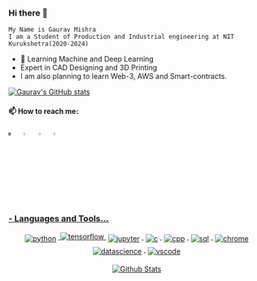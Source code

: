 ### Hi there 👋
    My Name is Gaurav Mishra
    I am a Student of Production and Industrial engineering at NIT Kurukshetra(2020-2024)


 - 🔭 Learning Machine and Deep Learning
 -  Expert in CAD Designing and 3D Printing
 -  I am also planning to learn Web-3, AWS and Smart-contracts.

    

[![Gaurav's GitHub stats](https://github-readme-stats.vercel.app/api?username=gauravmishra1263)](https://github.com/gauravmishra1263/github-readme-stats)


  #### 📫 How to reach me:
  [<img src="https://img.icons8.com/color/48/000000/twitter.png" width="3.5%"/>]()  &nbsp; [<img src="https://img.icons8.com/color/48/000000/linkedin.png" width="3.5%"/>](https://www.linkedin.com/in/gaurav-mishra-a10a35224/)   &nbsp; [<img src="https://img.icons8.com/fluent/48/000000/instagram-new.png" width="3.5%"/>](https://www.instagram.com/gauravv.png/)  &nbsp; <a href="mailto:g.mishra1263@gmail.com"> <img src="https://img.icons8.com/fluent/48/000000/gmail.png" width="3.5%"/>
  




### - Languages and Tools...

<p align="center">
  <!-- For more icons please follow  https://github.com/MikeCodesDotNET/ColoredBadges -->
  <img src="https://raw.githubusercontent.com/mr-prometheus/README.md/main/svg/dev/languages/python.png" alt="python" style="vertical-align:top; margin:4px">
  <img src="https://raw.githubusercontent.com/mr-prometheus/README.md/main/svg/dev/development/tensorflow.svg" alt="tensorflow" style="vertical-align:top; 
  <img src="https://raw.githubusercontent.com/mr-prometheus/README.md/main/svg/dev/development/opencv.svg" alt="opencv" style="vertical-align:top; margin:4px">
  <img src="https://raw.githubusercontent.com/mr-prometheus/README.md/main/svg/dev/development/jupyter.svg" alt="jupyter" style="vertical-align:top; margin:4px">

  <img src="https://raw.githubusercontent.com/mr-prometheus/README.md/main/svg/dev/development/c-programming.svg" alt="c" style="vertical-align:top; margin:4px">
  <img src="https://raw.githubusercontent.com/mr-prometheus/README.md/main/svg/dev/development/c-plus-plus.png" alt="cpp" style="vertical-align:top; margin:4px">

  <img src="https://raw.githubusercontent.com/mr-prometheus/README.md/main/svg/dev/development/sql-server.png" alt="sql" style="vertical-align:top; margin:4px">

  <img src="https://raw.githubusercontent.com/mr-prometheus/README.md/main/svg/dev/misc/chrome.svg" alt="chrome" style="vertical-align:top; margin:4px">
  <img src="https://raw.githubusercontent.com/mr-prometheus/README.md/main/svg/dev/misc/datascience.svg" alt="datascience" style="vertical-align:top; margin:4px">
  <img src="https://raw.githubusercontent.com/mr-prometheus/README.md/main/svg/dev/tools/visualstudio_code.svg" alt="vscode" style="vertical-align:top; margin:4px">
  
</p>
 








<p align="center">
        <img src="https://raw.githubusercontent.com/mr-prometheus/README.md/main/svg/Bottom.svg" alt="Github Stats" />
</p>
